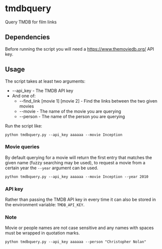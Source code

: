 # tmdbquery
Query TMDB for film links

## Dependencies

Before running the script you will need a https://www.themoviedb.org/ API key.

## Usage

The script takes at least two arguments:
* --api_key - The TMDB API key
* And one of:
    * --find_link [movie 1] [movie 2] - Find the links between the two given movies
    * --movie - The name of the movie you are querying
    * --person - The name of the person you are querying

Run the script like:

```
python tmdbquery.py --api_key aaaaaa --movie Inception
```

### Movie queries

By default querying for a movie will return the first entry that matches the given name (fuzzy searching may be used),
to request a movie from a certain year the ```--year``` argument can be used.

```
python tmdbquery.py --api_key aaaaaa --movie Inception --year 2010
```

### API key

Rather than passing the TMDB API key in every time it can also be stored in the environment variable: ```TMDB_API_KEY```.

### Note
Movie or people names are not case sensitive and any names with spaces must be wrapped in quotation marks.

```
python tmdbquery.py --api_key aaaaaa --person "Christopher Nolan"
```
